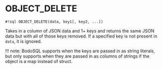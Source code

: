 # OBJECT_DELETE


`#!sql OBJECT_DELETE(data, key1[, key2, ...])`

Takes in a column of JSON data and 1+ keys and returns the same JSON data but
with all of those keys removed. If a specified key is not present in
`data`, it is ignored.

!!! note: BodoSQL supports when the keys are passed in as string literals,
but only supports when they are passed in as columns of strings if the object
is a map instead of struct.


